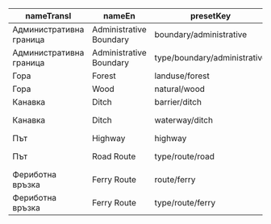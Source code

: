 |nameTransl|nameEn|presetKey|searchable|icon|tags0|tags1|tags2|tags3|tags4|geometryArea|geometryLine|geometryPoint|geometryVertex|geometryRelation|
| ------ | ------ | ------ | ------ | ------ | ------ | ------ | ------ | ------ | ------ | ------ | ------ | ------ | ------ | ------ |
|Административна граница|Administrative Boundary|boundary/administrative| | |boundary=administrative| | | | | |line| | | |
|Административна граница|Administrative Boundary|type/boundary/administrative| |boundary|type=boundary|boundary=administrative| | | | | | | |relation|
|Гора|Forest|landuse/forest| |park2|landuse=forest| | | | |area| | | | |
|Гора|Wood|natural/wood| |park2|natural=wood| | | | |area| |point| | |
|Канавка|Ditch|barrier/ditch| | |barrier=ditch| | | | |area|line| | | |
|Канавка|Ditch|waterway/ditch| |waterway-ditch|waterway=ditch| | | | | |line| | | |
|Път|Highway|highway| | |highway=*| | | | |area|line|point|vertex| |
|Път|Road Route|type/route/road| |route-road|type=route|route=road| | | | | | | |relation|
|Фериботна връзка|Ferry Route|route/ferry| |ferry|route=ferry| | | | | |line| | | |
|Фериботна връзка|Ferry Route|type/route/ferry| |route-ferry|type=route|route=ferry| | | | | | | |relation|
